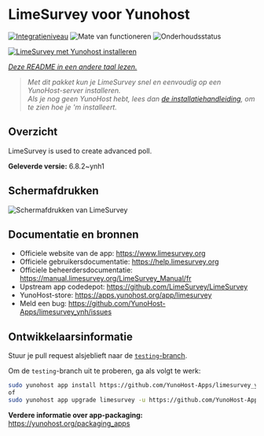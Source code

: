 <!--
NB: Deze README is automatisch gegenereerd door <https://github.com/YunoHost/apps/tree/master/tools/readme_generator>
Hij mag NIET handmatig aangepast worden.
-->

# LimeSurvey voor Yunohost

[![Integratieniveau](https://apps.yunohost.org/badge/integration/limesurvey)](https://ci-apps.yunohost.org/ci/apps/limesurvey/)
![Mate van functioneren](https://apps.yunohost.org/badge/state/limesurvey)
![Onderhoudsstatus](https://apps.yunohost.org/badge/maintained/limesurvey)

[![LimeSurvey met Yunohost installeren](https://install-app.yunohost.org/install-with-yunohost.svg)](https://install-app.yunohost.org/?app=limesurvey)

*[Deze README in een andere taal lezen.](./ALL_README.md)*

> *Met dit pakket kun je LimeSurvey snel en eenvoudig op een YunoHost-server installeren.*  
> *Als je nog geen YunoHost hebt, lees dan [de installatiehandleiding](https://yunohost.org/install), om te zien hoe je 'm installeert.*

## Overzicht

LimeSurvey is used to create advanced poll.


**Geleverde versie:** 6.8.2~ynh1

## Schermafdrukken

![Schermafdrukken van LimeSurvey](./doc/screenshots/create_html_statistic_screen.png)

## Documentatie en bronnen

- Officiele website van de app: <https://www.limesurvey.org>
- Officiele gebruikersdocumentatie: <https://help.limesurvey.org>
- Officiele beheerdersdocumentatie: <https://manual.limesurvey.org/LimeSurvey_Manual/fr>
- Upstream app codedepot: <https://github.com/LimeSurvey/LimeSurvey>
- YunoHost-store: <https://apps.yunohost.org/app/limesurvey>
- Meld een bug: <https://github.com/YunoHost-Apps/limesurvey_ynh/issues>

## Ontwikkelaarsinformatie

Stuur je pull request alsjeblieft naar de [`testing`-branch](https://github.com/YunoHost-Apps/limesurvey_ynh/tree/testing).

Om de `testing`-branch uit te proberen, ga als volgt te werk:

```bash
sudo yunohost app install https://github.com/YunoHost-Apps/limesurvey_ynh/tree/testing --debug
of
sudo yunohost app upgrade limesurvey -u https://github.com/YunoHost-Apps/limesurvey_ynh/tree/testing --debug
```

**Verdere informatie over app-packaging:** <https://yunohost.org/packaging_apps>
